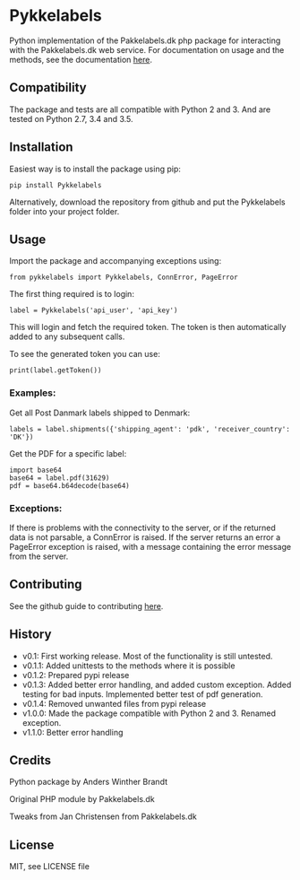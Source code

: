 # Pykkelabels

Python implementation of the Pakkelabels.dk php package for interacting with the Pakkelabels.dk web service.
For documentation on usage and the methods, see the documentation [here](https://www.pakkelabels.dk/integration/api/).

## Compatibility

The package and tests are all compatible with Python 2 and 3. And are tested on Python 2.7, 3.4 and 3.5.

## Installation

Easiest way is to install the package using pip:
```
pip install Pykkelabels
```

Alternatively, download the repository from github and put the Pykkelabels folder into your project folder.

## Usage

Import the package and accompanying exceptions using:
```
from pykkelabels import Pykkelabels, ConnError, PageError
```

The first thing required is to login:
```
label = Pykkelabels('api_user', 'api_key')
```

This will login and fetch the required token.
The token is then automatically added to any subsequent calls.

To see the generated token you can use:
```
print(label.getToken())
```

### Examples:

Get all Post Danmark labels shipped to Denmark:
```
labels = label.shipments({'shipping_agent': 'pdk', 'receiver_country': 'DK'})
```

Get the PDF for a specific label:
```
import base64
base64 = label.pdf(31629)
pdf = base64.b64decode(base64)
```

### Exceptions:

If there is problems with the connectivity to the server, or if the returned data is not parsable, a ConnError is raised.
If the server returns an error a PageError exception is raised, with a message containing the error message from the server.

## Contributing

See the github guide to contributing [here](https://guides.github.com/activities/contributing-to-open-source/).

## History

- v0.1: First working release. Most of the functionality is still untested.
- v0.1.1: Added unittests to the methods where it is possible
- v0.1.2: Prepared pypi release
- v0.1.3: Added better error handling, and added custom exception. Added testing for bad inputs. Implemented better test of pdf generation.  
- v0.1.4: Removed unwanted files from pypi release
- v1.0.0: Made the package compatible with Python 2 and 3. Renamed exception.
- v1.1.0: Better error handling

## Credits

Python package by Anders Winther Brandt

Original PHP module by Pakkelabels.dk

Tweaks from Jan Christensen from Pakkelabels.dk

## License

MIT, see LICENSE file